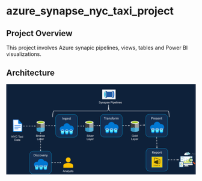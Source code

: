 # azure_synapse_nyc_taxi_project



## Project Overview
This project involves Azure synapic pipelines, views, tables and Power BI visualizations.

## Architecture
![Project Screenshot](synpase_nyc_taxi_project/Architecture.png)

